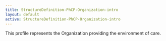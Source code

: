 ```yaml
---
title: StructureDefinition-PhCP-Organization-intro
layout: default
active: StructureDefinition-PhCP-Organization-intro
---
```


This profile represents the Organization providing the environment of care. 